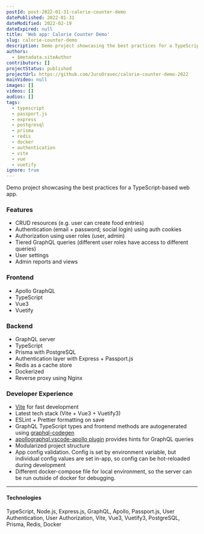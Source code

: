 ```yaml
---
postId: post-2022-01-31-calorie-counter-demo
datePublished: 2022-01-31
dateModified: 2022-02-19
dateExpired: null
title: 'Web app: Calorie Counter Demo'
slug: calorie-counter-demo
description: Demo project showcasing the best practices for a TypeScript-based web app.
authors:
  - $metadata.siteAuthor
contributors: []
projectStatus: published
projectUrl: https://github.com/JuroOravec/calorie-counter-demo-2022
mainVideo: null
images: []
videos: []
audios: []
tags:
  - typescript
  - passport.js
  - express
  - postgresql
  - prisma
  - redis
  - docker
  - authentication
  - vite
  - vue
  - vuetify
ignore: true
---
```


Demo project showcasing the best practices for a TypeScript-based web app.

### Features
- CRUD resources (e.g. user can create food entries)
- Authentication (email + password; social login) using auth cookies
- Authorization using user roles (user, admin)
- Tiered GraphQL queries (different user roles have access to different queries)
- User settings
- Admin reports and views

### Frontend
- Apollo GraphQL
- TypeScript
- Vue3
- Vuetify

### Backend
- GraphQL server
- TypeScript
- Prisma with PostgreSQL
- Authentication layer with Express + Passport.js
- Redis as a cache store
- Dockerized
- Reverse proxy using Nginx

### Developer Experience
- [Vite](https://vitejs.dev/) for fast development
- Latest tech stack (Vite + Vue3 + Vuetify3)
- ESLint + Prettier formatting on save
- GraphQL TypeScript types and frontend methods are autogenerated using [graphql-codegen](https://www.graphql-code-generator.com/)
- [apollographql.vscode-apollo plugin](https://www.apollographql.com/docs/devtools/editor-plugins/)
provides hints for GraphQL queries
- Modularized project structure
- App config validation. Config is set by environment variable, but individual config values are set in-app, so config can be hot-reloaded during development
- Different docker-compose file for local environment, so the server can be run outside of docker
for debugging.

---

#### Technologies

TypeScript,
Node.js,
Express.js,
GraphQL,
Apollo,
Passport.js,
User Authentication,
User Authorization,
Vite,
Vue3,
Vuetify3,
PostgreSQL,
Prisma,
Redis,
Docker
